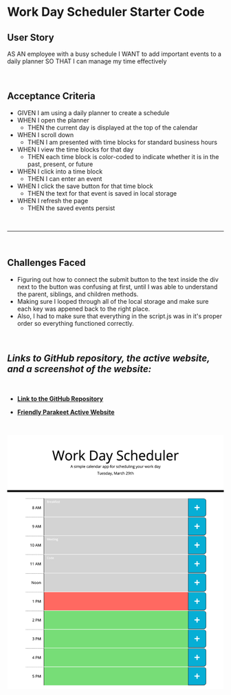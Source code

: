 # Work Day Scheduler Starter Code

## User Story
AS AN employee with a busy schedule
I WANT to add important events to a daily planner
SO THAT I can manage my time effectively

<br>

## Acceptance Criteria
- GIVEN I am using a daily planner to create a schedule
- WHEN I open the planner
    - THEN the current day is displayed at the top of the calendar
- WHEN I scroll down
    - THEN I am presented with time blocks for standard business hours
- WHEN I view the time blocks for that day
    - THEN each time block is color-coded to indicate whether it is in the past, present, or future
- WHEN I click into a time block
    - THEN I can enter an event
- WHEN I click the save button for that time block
    - THEN the text for that event is saved in local storage
- WHEN I refresh the page
    - THEN the saved events persist

<br>

___

<br>

## Challenges Faced
- Figuring out how to connect the submit button to the text inside the div next to the button was confusing at first, until I was able to understand the parent, siblings, and children methods.
- Making sure I looped through all of the local storage and make sure each key was appened back to the right place.
- Also, I had to make sure that everything in the script.js was in it's proper order so everything functioned correctly.

<br>

## *Links to GitHub repository, the active website, and a screenshot of the website:*

<br>

- **[Link to the GitHub Repository](https://github.com/Doctor-Worm/Super-Disco)**

- **[Friendly Parakeet Active Website](https://doctor-worm.github.io/Super-Disco/)**

<br>

![Website Screenshot](./assets/images/super-disco.png)
